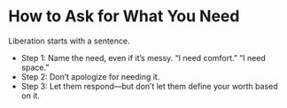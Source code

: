 # How to Ask for What You Need

Liberation starts with a sentence.

- Step 1: Name the need, even if it’s messy. “I need comfort.” “I need space.”
- Step 2: Don’t apologize for needing it.
- Step 3: Let them respond—but don’t let them define your worth based on it.
